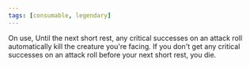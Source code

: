 ```yaml
---
tags: [consumable, legendary]
---
```

On use, Until the next short rest, any critical successes on an attack roll automatically kill the creature you're facing. If you don't get any critical successes on an attack roll before your next short rest, you die.